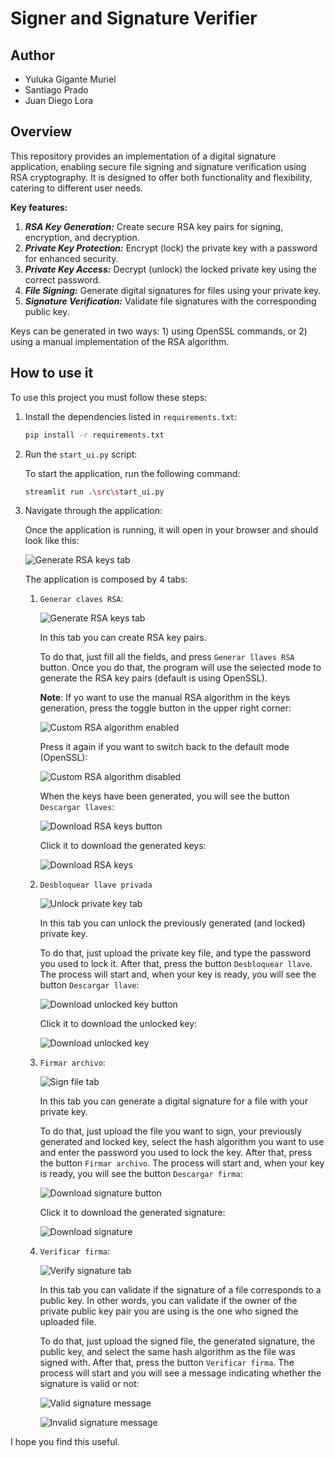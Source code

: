 # Signer and Signature Verifier

## Author

- Yuluka Gigante Muriel
- Santiago Prado
- Juan Diego Lora


## Overview

This repository provides an implementation of a digital signature application, enabling secure file signing and signature verification using RSA cryptography. It is designed to offer both functionality and flexibility, catering to different user needs.

**Key features:**

1. **_RSA Key Generation:_** Create secure RSA key pairs for signing, encryption, and decryption.
2. **_Private Key Protection:_** Encrypt (lock) the private key with a password for enhanced security.
3. **_Private Key Access:_** Decrypt (unlock) the locked private key using the correct password.
4. **_File Signing:_** Generate digital signatures for files using your private key.
5. **_Signature Verification:_** Validate file signatures with the corresponding public key.

Keys can be generated in two ways: 1) using OpenSSL commands, or 2) using a manual implementation of the RSA algorithm.


## How to use it

To use this project you must follow these steps:

1. Install the dependencies listed in `requirements.txt`:

    ```bash
    pip install -r requirements.txt
    ```

2. Run the `start_ui.py` script:

    To start the application, run the following command:

    ```bash
    streamlit run .\src\start_ui.py
    ```

3. Navigate through the application:

    Once the application is running, it will open in your browser and should look like this:

    ![Generate RSA keys tab](docs/generate_rsa_keys_tab.png)

    The application is composed by 4 tabs:

    1. `Generar claves RSA`: 

        ![Generate RSA keys tab](docs/generate_rsa_keys_tab2.png)

        In this tab you can create RSA key pairs. 
        
        To do that, just fill all the fields, and press `Generar llaves RSA` button. Once you do that, the program will use the selected mode to generate the RSA key pairs (default is using OpenSSL).

        **Note**: If yo want to use the manual RSA algorithm in the keys generation, press the toggle button in the upper right corner:

        ![Custom RSA algorithm enabled](docs/custom_RSA_enabled.png)

        Press it again if you want to switch back to the default mode (OpenSSL):

        ![Custom RSA algorithm disabled](docs/custom_RSA_disabled.png)

        When the keys have been generated, you will see the button `Descargar llaves`:

        ![Download RSA keys button](docs/download_rsa_keys_button.png)

        Click it to download the generated keys:

        ![Download RSA keys](docs/download_rsa_keys.png)

    2. `Desbloquear llave privada`

        ![Unlock private key tab](docs/unlock_private_key_tab.png)

        In this tab you can unlock the previously generated (and locked) private key.

        To do that, just upload the private key file, and type the password you used to lock it. After that, press the button `Desbloquear llave`. The process will start and, when your key is ready, you will see the button `Descargar llave`:

        ![Download unlocked key button](docs/download_unlocked_key_button.png)

        Click it to download the unlocked key:

        ![Download unlocked key](docs/download_unlocked_key.png)

    3. `Firmar archivo`:

        ![Sign file tab](docs/sign_file_tab.png)
        
        In this tab you can generate a digital signature for a file with your private key.

        To do that, just upload the file you want to sign, your previously generated and locked key, select the hash algorithm you want to use and enter the password you used to lock the key. After that, press the button `Firmar archivo`. The process will start and, when your key is ready, you will see the button `Descargar firma`:

        ![Download signature button](docs/download_signature_button.png)

        Click it to download the generated signature:

        ![Download signature](docs/download_signature.png)

    4. `Verificar firma`:

        ![Verify signature tab](docs/verify_signature_tab.png)

        In this tab you can validate if the signature of a file corresponds to a public key. In other words, you can validate if the owner of the private public key pair you are using is the one who signed the uploaded file.

        To do that, just upload the signed file, the generated signature, the public key, and select the same hash algorithm as the file was signed with. After that, press the button `Verificar firma`. The process will start and you will see a message indicating whether the signature is valid or not:

        ![Valid signature message](docs/valid_signature_message.png)

        ![Invalid signature message](docs/invalid_signature_message.png)


I hope you find this useful.